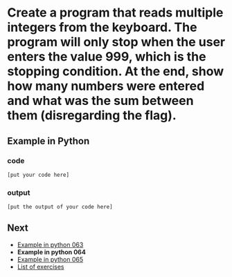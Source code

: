 # Create a program that reads multiple integers from the keyboard. The program will only stop when the user enters the value 999, which is the stopping condition. At the end, show how many numbers were entered and what was the sum between them (disregarding the flag).

## Example in Python

### code

``` python
[put your code here]
```

### output

```
[put the output of your code here]
```

## Next

- [Example in python 063](../../063/python)
- **Example in python 064**
- [Example in python 065](../../065/python)
- [List of exercises](../..)
